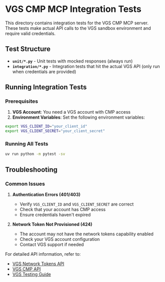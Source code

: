 # VGS CMP MCP Integration Tests

This directory contains integration tests for the VGS CMP MCP server. These tests make actual API calls to the VGS sandbox environment and require valid credentials.

## Test Structure

- **`unit/*.py`** - Unit tests with mocked responses (always run)
- **`integration/*.py`** - Integration tests that hit the actual VGS API (only run when credentials are provided)

## Running Integration Tests

### Prerequisites

1. **VGS Account**: You need a VGS account with CMP access
2. **Environment Variables**: Set the following environment variables:

```bash
export VGS_CLIENT_ID="your_client_id"
export VGS_CLIENT_SECRET="your_client_secret"
```

### Running All Tests

```bash
uv run python -m pytest -sv
```

## Troubleshooting

### Common Issues

1. **Authentication Errors (401/403)**
   - Verify `VGS_CLIENT_ID` and `VGS_CLIENT_SECRET` are correct
   - Check that your account has CMP access
   - Ensure credentials haven't expired

3. **Network Token Not Provisioned (424)**
   - The account may not have the network tokens capability enabled
   - Check your VGS account configuration
   - Contact VGS support if needed

For detailed API information, refer to:
- [VGS Network Tokens API](https://docs.verygoodsecurity.com/card-management/api/network-tokens)
- [VGS CMP API](https://docs.verygoodsecurity.com/card-management/api)
- [VGS Testing Guide](https://docs.verygoodsecurity.com/card-management/network-tokens/testing-guide)
